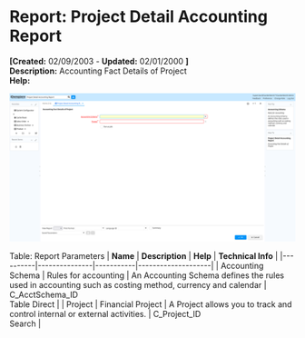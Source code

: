 # Report: Project Detail Accounting Report

**[Created:** 02/09/2003 - **Updated:** 02/01/2000 **]**  
**Description:** Accounting Fact Details of Project  
**Help:**   

![](/img/docs/manual/ProjectDetailAccountingReport-Report_iDempiere_v12.0.0.png)

Table: Report Parameters
| **Name** | **Description** | **Help** | **Technical Info** |
|----------|---------------|-----------|--------------------|
| Accounting Schema | Rules for accounting | An Accounting Schema defines the rules used in accounting such as costing method, currency and calendar | C_AcctSchema_ID<br/>Table Direct | 
| Project | Financial Project | A Project allows you to track and control internal or external activities. | C_Project_ID<br/>Search | 


